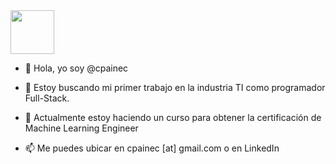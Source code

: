 <img src="https://i.ibb.co/vLJ36xM/emoji-izq.png" width="70" height="70" >

- 👋 Hola, yo soy @cpainec 
- 👀 Estoy buscando mi primer trabajo en la industria TI como programador Full-Stack.
- 🌱 Actualmente estoy haciendo un curso para obtener la certificación de Machine Learning Engineer

- 📫 Me puedes ubicar en cpainec [at] gmail.com o en LinkedIn



<!---- 💞️ I’m looking to collaborate on ...--->
<!---
csxcl/csxcl is a ✨ special ✨ repository because its `README.md` (this file) appears on your GitHub profile.
You can click the Preview link to take a look at your changes.
--->
